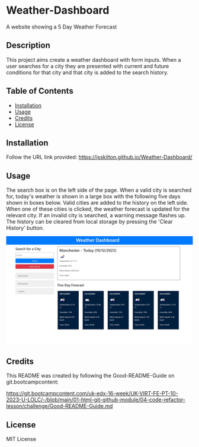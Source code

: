 # Weather-Dashboard
A website showing a 5 Day Weather Forecast

## Description

This project aims create a weather dashboard with form inputs. When a user searches for a city they are presented with current and future conditions for that city and that city is added to the search history.

## Table of Contents

- [Installation](#installation)
- [Usage](#usage)
- [Credits](#credits)
- [License](#license)

## Installation

Follow the URL link provided: https://jsskilton.github.io/Weather-Dashboard/

## Usage

The search box is on the left side of the page. When a valid city is searched for, today's weather is shown in a large box with the following five days shown in boxes below. Valid cities are added to the history on the left side. When one of these cities is clicked, the weather forecast is updated for the relevant city. If an invalid city is searched, a warning message flashes up. The history can be cleared from local storage by pressing the 'Clear History' button.

![screenshot of webpage](assets/Screenshot1.JPG)

## Credits

This README was created by following the Good-README-Guide on git.bootcampcontent:

https://git.bootcampcontent.com/uk-edx-16-week/UK-VIRT-FE-PT-10-2023-U-LOLC/-/blob/main/01-html-git-github-module/04-code-refactor-lesson/challenge/Good-README-Guide.md

## License

MIT License